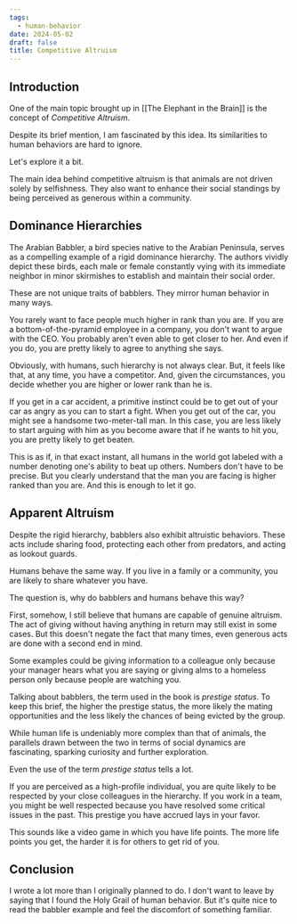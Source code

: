 ```yaml
---
tags:
  - human-behavior
date: 2024-05-02
draft: false
title: Competitive Altruism
---
```

## Introduction

One of the main topic brought up in [[The Elephant in the Brain]] is the concept of *Competitive Altruism*.

Despite its brief mention, I am fascinated by this idea. Its similarities to human behaviors are hard to ignore.

Let's explore it a bit.

The main idea behind competitive altruism is that animals are not driven solely by selfishness. They also want to enhance their social standings by being perceived as generous within a community.

## Dominance Hierarchies

The Arabian Babbler, a bird species native to the Arabian Peninsula, serves as a compelling example of a rigid dominance hierarchy. The authors vividly depict these birds, each male or female constantly vying with its immediate neighbor in minor skirmishes to establish and maintain their social order.

These are not unique traits of babblers. They mirror human behavior in many ways. 

You rarely want to face people much higher in rank than you are. If you are a bottom-of-the-pyramid employee in a company, you don't want to argue with the CEO. You probably aren't even able to get closer to her. And even if you do, you are pretty likely to agree to anything she says.

Obviously, with humans, such hierarchy is not always clear. But, it feels like that, at any time, you have a competitor. And, given the circumstances, you decide whether you are higher or lower rank than he is.

If you get in a car accident, a primitive instinct could be to get out of your car as angry as you can to start a fight. When you get out of the car, you might see a handsome two-meter-tall man. In this case, you are less likely to start arguing with him as you become aware that if he wants to hit you, you are pretty likely to get beaten.

This is as if, in that exact instant, all humans in the world got labeled with a number denoting one's ability to beat up others. Numbers don't have to be precise. But you clearly understand that the man you are facing is higher ranked than you are. And this is enough to let it go.

## Apparent Altruism

Despite the rigid hierarchy, babblers also exhibit altruistic behaviors. These acts include sharing food, protecting each other from predators, and acting as lookout guards.

Humans behave the same way. If you live in a family or a community, you are likely to share whatever you have.

The question is, why do babblers and humans behave this way?

First, somehow, I still believe that humans are capable of genuine altruism. The act of giving without having anything in return may still exist in some cases. But this doesn't negate the fact that many times, even generous acts are done with a second end in mind.

Some examples could be giving information to a colleague only because your manager hears what you are saying or giving alms to a homeless person only because people are watching you.

Talking about babblers, the term used in the book is *prestige status*. To keep this brief, the higher the prestige status, the more likely the mating opportunities and the less likely the chances of being evicted by the group.

While human life is undeniably more complex than that of animals, the parallels drawn between the two in terms of social dynamics are fascinating, sparking curiosity and further exploration.

Even the use of the term *prestige status* tells a lot.

If you are perceived as a high-profile individual, you are quite likely to be respected by your close colleagues in the hierarchy. If you work in a team, you might be well respected because you have resolved some critical issues in the past. This prestige you have accrued lays in your favor.

This sounds like a video game in which you have life points. The more life points you get, the harder it is for others to get rid of you.

## Conclusion

I wrote a lot more than I originally planned to do. I don't want to leave by saying that I found the Holy Grail of human behavior. But it's quite nice to read the babbler example and feel the discomfort of something familiar.
